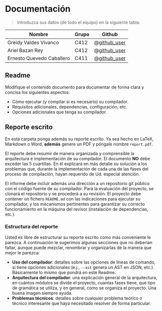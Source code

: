 # Documentación

> Introduzca sus datos (de todo el equipo) en la siguiente tabla:

**Nombre** | **Grupo** | **Github**
--|--|--
Greidy Valdes Vivanco | C412 | [@github_user](https://github.com/gry41)
Ariel Bazan Rey | C412 | [@github_user](https://github.com/adlet96)
Ernesto Quevedo Caballero | C411 | [@github_user](https://github.com/<user>)

## Readme

Modifique el contenido documento para documentar de forma clara y concisa los siguientes aspectos:

- Cómo ejecutar (y compilar si es necesario) su compilador.
- Requisitos adicionales, dependencias, configuración, etc.
- Opciones adicionales que tenga su compilador.

## Reporte escrito

En esta carpeta ponga además su reporte escrito. Ya sea hecho en LaTeX, Markdown o Word, **además** genere un PDF y póngale nombre `report.pdf`.

El reporte debe resumir de manera organizada y comprensible la arquitectura e implementación de su compilador.
El documento **NO** debe exceder las 5 cuartillas.
En él explicará en más detalle su solución a los problemas que, durante la implementación de cada una de las fases del proceso de compilación, hayan requerido de Ud. especial atención.

El informe debe incluir además una dirección a un repositorio git público con el código fuente de su compilador. Para la evaluación del proyecto, se clonará el repositorio y se procederá a su revisión. El proyecto debe contener un fichero `README.md` con las indicaciones para ejecutar su compilador, y los mecanismos pertinentes para garantizar su correcto funcionamiento en la máquina del revisor (instalación de dependencias, etc.).

### Estructura del reporte

Usted es libre de estructurar su reporte escrito como más conveniente le parezca. A continuación le sugerimos algunas secciones que no deberían faltar, aunque puede mezclar, renombrar y organizarlas de la manera que mejor le parezca:

- **Uso del compilador**: detalles sobre las opciones de líneas de comando, si tiene opciones adicionales (e.j., `--ast` genera un AST en JSON, etc.). Básicamente lo mismo que pondrá en este Readme.
- **Arquitectura del compilador**: una explicación general de la arquitectura, en cuántos módulos se divide el proyecto, cuantas fases tiene, qué tipo de gramática se utiliza, y en general, como se organiza el proyecto. Una buena imagen siempre ayuda.
- **Problemas técnicos**: detalles sobre cualquier problema teórico o técnico interesante que haya necesitado resolver de forma particular.
